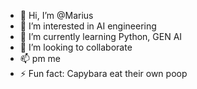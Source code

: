 - 👋 Hi, I’m @Marius
- 👀 I’m interested in AI engineering
- 🌱 I’m currently learning Python, GEN AI
- 💞️ I’m looking to collaborate
- 📫 pm me
- ⚡ Fun fact: Capybara eat their own poop

<!---
Yasukel/Yasukel is a ✨ special ✨ repository because its `README.md` (this file) appears on your GitHub profile.
You can click the Preview link to take a look at your changes.
--->
